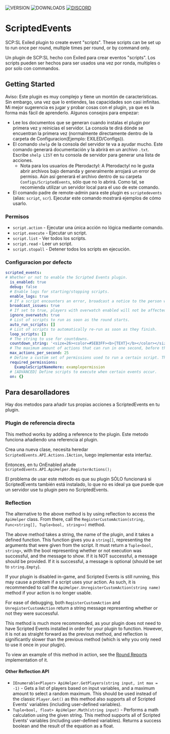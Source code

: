 ![VERSION](https://img.shields.io/github/v/release/Thundermaker300/ScriptedEvents?include_prereleases&style=for-the-badge)
![DOWNLOADS](https://img.shields.io/github/downloads/Thundermaker300/ScriptedEvents/total?style=for-the-badge)
[![DISCORD](https://img.shields.io/discord/1060274824330620979?label=Discord&style=for-the-badge)](https://discord.gg/3j54zBnbbD)


# ScriptedEvents
SCP:SL Exiled plugin to create event "scripts". These scripts can be set up to run once per round, multiple times per round, or by command only.

Un plugin de SCP:SL hecho con Exiled para crear eventos "scripts". Los scripts pueden ser hechos para ser usados una vez por ronda, multiples o por solo con commandos.
## Getting Started
Aviso: Este plugin es muy complejo y tiene un montón de características. Sin embargo, una vez que lo entiendes, las capacidades son casi infinitas. Mi mejor sugerencia es jugar y probar cosas con el plugin, ya que es la forma más fácil de aprenderlo. Algunos consejos para empezar:
* Lee los documentos que se generan cuando instalas el plugin por primera vez y reinicias el servidor. La consola te dirá dónde se encuentran la primera vez (normalmente directamente dentro de la carpeta de Configuracion(Ejemplo: EXILED/Configs)).
* El comando `shelp` de la consola del servidor te va a ayudar mucho. Este comando generará documentación y la abrirá en un archivo `.txt`. Escribe `shelp LIST` en tu consola de servidor para generar una lista de acciones.
  * Nota para los usuarios de Pterodactyl: A Pterodactyl no le gusta abrir archivos bajo demanda y generalmente arrojará un error de permiso. Aún así generará el archivo dentro de su carpeta `Configs/ScriptedEvents`, sólo que no lo abrirá. Como tal, se recomienda utilizar un servidor local para el uso de este comando.
* El comando padre de remote-admin para este plugin es `scriptedevents` (alias: `script`, `scr`). Ejecutar este comando mostrará ejemplos de cómo usarlo.

### Permisos
* `script.action` - Ejecutar una única acción no lógica mediante comando.
* `script.execute` - Ejecutar un script.
* `script.list` - Ver todos los scripts.
* `script.read` - Leer un script.
* `script.stopall` - Detener todos los scripts en ejecución.

### Configuracion por defecto
```yml
scripted_events:
# Whether or not to enable the Scripted Events plugin.
  is_enabled: true
  debug: false
  # Enable logs for starting/stopping scripts.
  enable_logs: true
  # If a script encounters an error, broadcast a notice to the person who ran the command, informing of the error. The broadcast ONLY shows to the command executor.
  broadcast_issues: true
  # If set to true, players with overwatch enabled will not be affected by any commands related to players.
  ignore_overwatch: true
  # List of scripts to run as soon as the round starts.
  auto_run_scripts: []
  # List of scripts to automatically re-run as soon as they finish.
  loop_scripts: []
  # The string to use for countdowns.
  countdown_string: '<size=26><color=#5EB3FF><b>{TEXT}</b></color></size>\n{TIME}'
  # The maximum amount of actions that can run in one second, before the script is force-stopped. Increasing this value allows for more actions to occur at the same time, but increases the risk of the server crashing (or restarting due to missed heartbeats). This maximum can be bypassed entirely by including the "!-- NOSAFETY" flag in a script.
  max_actions_per_second: 25
  # Define a custom set of permissions used to run a certain script. The provided permission will be added AFTER script.execute (eg. script.execute.examplepermission for the provided example).
  required_permissions:
    ExampleScriptNameHere: examplepermission
  # [ADVANCED] Define scripts to execute when certain events occur.
  on: {}
```

## Para desarolladores
Hay dos metodos para añadir tus propias acciones a ScriptedEvents en tu plugin.

### Plugin de referencia directa
This method works by adding a reference to the plugin.
Este metodo funciona añadiendo una referencia al plugin.

Crea una nueva clase, necesita heredar `ScriptedEvents.API.Actions.IAction`, luego implementar esta interfaz. 

Entonces, en tu OnEnabled añade `ScriptedEvents.API.ApiHelper.RegisterActions();`

El problema de usar este método es que su plugin SÓLO funcionará si ScriptedEvents también está instalado, lo que no es ideal ya que puede que un servidor use tu plugin pero no ScriptedEvents.

### Reflection
The alternative to the above method is by using reflection to access the `ApiHelper` class. From there, call the `RegisterCustomAction(string, Func<string[], Tuple<bool, string>>)` method.

The above method takes a string, the name of the plugin, and it takes a defined function. This function gives you a `string[]`, representing the arguments that were given from the script. It must return a `Tuple<bool, string>`, with the bool representing whether or not execution was successful, and the message to show. If it is NOT successful, a message should be provided. If it is successful, a message is optional (should be set to `string.Empty`).

If your plugin is disabled in-game, and Scripted Events is still running, this may cause a problem if a script uses your action. As such, it is recommended to call the `ApiHelper.UnregisterCustomAction(string name)` method if your action is no longer usable.

For ease of debugging, both `RegisterCustomAction` and `UnregisterCustomAction` return a string message representing whether or not they were successful.

This method is much more recommended, as your plugin does not need to have Scripted Events installed in order for your plugin to function. However, it is not as straight forward as the previous method, and reflection is significantly slower than the previous method (which is why you only need to use it once in your plugin).

To view an example of this method in action, see the [Round Reports](https://github.com/Thundermaker300/RoundReports/blob/master/RoundReports/ScriptedEventsIntegration.cs) implementation of it.

#### Other Reflection API
* `IEnumerable<Player> ApiHelper.GetPlayers(string input, int max = -1)` - Gets a list of players based on input variables, and a maximum amount to select a random maximum. This should be used instead of the classic `Player.Get()` as this method also supports all of Scripted Events' variables (including user-defined variables).
* `Tuple<bool, float> ApiHelper.Math(string input)` - Performs a math calculation using the given string. This method supports all of Scripted Events' variables (including user-defined variables). Returns a success boolean and the result of the equation as a float.
